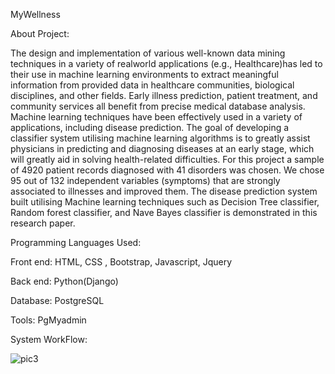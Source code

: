 MyWellness

About Project:


The design and implementation of various well-known data mining techniques in a variety of realworld applications (e.g., Healthcare)has led to their use in machine learning environments to extract meaningful information from provided data in healthcare communities, biological disciplines, and other fields. Early illness prediction, patient treatment, and community services all benefit from precise medical database analysis. Machine learning techniques have been effectively used in a variety of applications, including disease prediction. The goal of developing a classifier system utilising machine learning algorithms is to greatly assist physicians in predicting and diagnosing diseases at an early stage, which will greatly aid in solving health-related difficulties. For this project a sample of 4920 patient records diagnosed with 41 disorders was chosen. We chose 95 out of 132 independent variables (symptoms) that are strongly associated to illnesses and improved them. The disease prediction system built utilising Machine learning techniques such as Decision Tree classifier, Random forest classifier, and Nave Bayes classifier is demonstrated in this research paper.

Programming Languages Used:


Front end: HTML, CSS , Bootstrap, Javascript, Jquery 


Back end: Python(Django) 


Database: PostgreSQL 

Tools: PgMyadmin

System WorkFlow:



![pic3](https://github.com/DivyaVaishnaviVenkatesh/MyWellness-Diseases-Prediction-App/assets/123964776/17622673-57ff-4127-9d31-4dcfce2d42d5)
